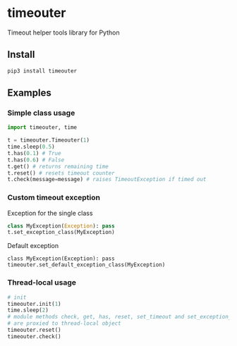 # timeouter

Timeout helper tools library for Python

## Install

```python
pip3 install timeouter
```

## Examples

### Simple class usage

```python
import timeouter, time

t = timeouter.Timeouter(1)
time.sleep(0.5)
t.has(0.1) # True
t.has(0.6) # False
t.get() # returns remaining time
t.reset() # resets timeout counter
t.check(message=message) # raises TimeoutException if timed out
```

### Custom timeout exception

Exception for the single class

```python
class MyException(Exception): pass
t.set_exception_class(MyException)
```

Default exception
```
class MyException(Exception): pass
timeouter.set_default_exception_class(MyException)
```

### Thread-local usage

```python
# init
timeouter.init(1)
time.sleep(2)
# module methods check, get, has, reset, set_timeout and set_exception_class
# are proxied to thread-local object
timeouter.reset()
timeouter.check()
```
